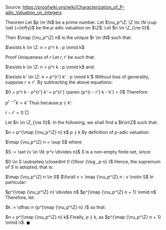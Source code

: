 # 

Source: https://proofwiki.org/wiki/Characterization_of_P-adic_Valuation_on_Integers

Theorem
Let $p \in \N$ be a prime number.
Let $\nu_p^\Z: \Z \to \N \cup \set {+\infty}$ be the $p$-adic valuation on $\Z$.
Let $n \in \Z_{\ne 0}$.

Then $\map {\nu_p^\Z} n$ is the unique $r \in \N$ such that:

$\exists k \in \Z: n = p^r k : p \nmid k$


Proof
Uniqueness of $r$
Let $r, r'$ be such that:

$\exists k \in \Z: n = p^r k : p \nmid k$
and:

$\exists k' \in \Z: n = p^{r'} k' : p \nmid k'$
Without loss of generality, suppose $r \ge r'$.
By subtracting the above equations:

$0 = p^r k - p^{r'} k' = p^{r'} \paren {p^{r - r'} k - k'} = 0$
Therefore:

$p ^{r - r'} k = k'$
Thus because $p \nmid k'$:

$r - r' = 0$
$\Box$

Let $n \in \Z_{\ne 0}$.
In the following, we shall find a $k\in\Z$ such that:

$n = p^{\map {\nu_p^\Z} n} k$
$p \nmid k$
By definition of $p$-adic valuation:

$\map {\nu_p^\Z} n = \sup S$
where

$S := \set {v \in \N: p^v \divides n}$
$S$ is a non-empty finite set, since:

$0 \in S \subseteq \closedint 0 {\floor {\log _p n} }$
Hence, the supremum of $S$ is adopted, that is:

$\map {\nu_p^\Z} n \in S$
$\forall v > \map {\nu_p^\Z} n : v \notin S$
In particular:

$p^{\map {\nu_p^\Z} n} \divides n$
$p^{\map {\nu_p^\Z} n + 1} \nmid n$
Therefore, let:

$k := \dfrac n {p^{\map {\nu_p^\Z} n} }$
so that:

$n = p^{\map {\nu_p^\Z} n} k$
Finally, $p \nmid k$, as $p^{\map {\nu_p^\Z} n + 1} \nmid n$.
$\blacksquare$





